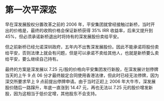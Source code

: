 # 第一次平深恋
早在深发展股权分置改革之前的 2006 年，平安集团就曾经接触过新桥，当时开出的价格是，最终的收购价格会保证新桥获得 35% IRR 收益率，后来又提升到 45%，但必须承诺新桥退出时将持有的深发展股份卖给平安。

但之前新桥已经允诺深圳政府，五年内不出售深发展股份。因此不能承诺将股份卖给平安，否则法律上就会有问题，但是可以承诺不卖给其他人，也就是新桥要么卖给平安，要么继续自己持有。

最终的方案是深发展以 7.25 元/股的价格向平安集团发行新股，在深发展计划停牌当天的上午 9 点 06 分才最终敲定合同使用香港法律，但此时已经无法停牌，因为深交所要求早上 9 点前提出停牌申请。由于当时正赶上 2006 年大牛市，深发展股价随后一路蹿升，年底一直涨到 14.47 元，再也无法以 7.25 元的股价增发新股，因为这相当于低价定增，其他股东不会支持。
